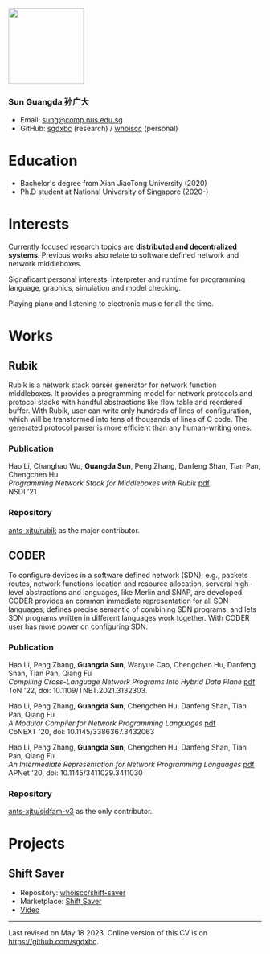 <img src="https://user-images.githubusercontent.com/59077595/173223292-b0440577-cdaf-4c1d-b47c-925ed56b10b1.jpeg" width="150">

### **Sun Guangda 孙广大**

* Email: sung@comp.nus.edu.sg
* GitHub: [sgdxbc](https://github.com/sgdxbc) (research) / [whoiscc](https://github.com/whoiscc) (personal)

# Education

* Bachelor's degree from Xian JiaoTong University (2020)
* Ph.D student at National University of Singapore (2020-)

# Interests

Currently focused research topics are **distributed and decentralized systems**.
Previous works also relate to software defined network and network middleboxes.

Signaficant personal interests: interpreter and runtime for programming language, graphics, simulation and model checking.

Playing piano and listening to electronic music for all the time.

# Works

## Rubik

Rubik is a network stack parser generator for network function middleboxes. It provides a programming model for network protocols and protocol stacks with handful abstractions like flow table and reordered buffer. With Rubik, user can write only hundreds of lines of configuration, which will be transformed into tens of thousands of lines of C code. The generated protocol parser is more efficient than any human-writing ones.

### Publication

Hao Li, Changhao Wu, **Guangda Sun**, Peng Zhang, Danfeng Shan, Tian Pan, Chengchen Hu \
*Programming Network Stack for Middleboxes with Rubik* [pdf](https://www.usenix.org/system/files/nsdi21-li.pdf) \
NSDI '21

### Repository

[ants-xjtu/rubik](https://github.com/ants-xjtu/rubik) as the major contributor.

## CODER

To configure devices in a software defined network (SDN), e.g., packets routes, network functions location and resource allocation, serveral high-level abstractions and languages, like Merlin and SNAP, are developed. CODER provides an common immediate representation for all SDN languages, defines precise semantic of combining SDN programs, and lets SDN programs written in different languages work together. With CODER user has more power on configuring SDN.

### Publication

Hao Li, Peng Zhang, **Guangda Sun**, Wanyue Cao, Chengchen Hu, Danfeng Shan, Tian Pan, Qiang Fu \
*Compiling Cross-Language Network Programs Into Hybrid Data Plane* [pdf](https://aquatoney.github.io/files/coder-ton22-li.pdf) \
ToN '22, doi: 10.1109/TNET.2021.3132303.

Hao Li, Peng Zhang, **Guangda Sun**, Chengchen Hu, Danfeng Shan, Tian Pan, Qiang Fu \
*A Modular Compiler for Network Programming Languages* [pdf](https://nskeylab.xjtu.edu.cn/people/pzhang/files/2020/11/conext20.pdf) \
CoNEXT '20, doi: 10.1145/3386367.3432063

Hao Li, Peng Zhang, **Guangda Sun**, Chengchen Hu, Danfeng Shan, Tian Pan, Qiang Fu \
*An Intermediate Representation for Network Programming Languages* [pdf](https://conferences.sigcomm.org/events/apnet2020/material/apnet20-final4.pdf) \
APNet '20, doi: 10.1145/3411029.3411030

### Repository

[ants-xjtu/sidfam-v3](https://github.com/ants-xjtu/sidfam-v3) as the only contributor.

# Projects

## Shift Saver

* Repository: [whoiscc/shift-saver](https://github.com/whoiscc/shift-saver)
* Marketplace: [Shift Saver](https://marketplace.visualstudio.com/items?itemName=correctizer.shift-saver)
* [Video](https://www.bilibili.com/video/BV1FT4y1K7fn)

---

Last revised on May 18 2023. Online version of this CV is on https://github.com/sgdxbc.
